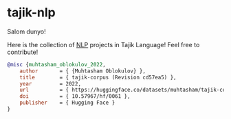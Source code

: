 # tajik-nlp

Salom dunyo! 

Here is the collection of [NLP](https://huggingface.co/muhtasham) projects in Tajik Language! 
Feel free to contribute!

```bibtex
@misc {muhtasham_oblokulov_2022,
	author       = { {Muhtasham Oblokulov} },
	title        = { tajik-corpus (Revision cd57ea5) },
	year         = 2022,
	url          = { https://huggingface.co/datasets/muhtasham/tajik-corpus },
	doi          = { 10.57967/hf/0061 },
	publisher    = { Hugging Face }
}
```
